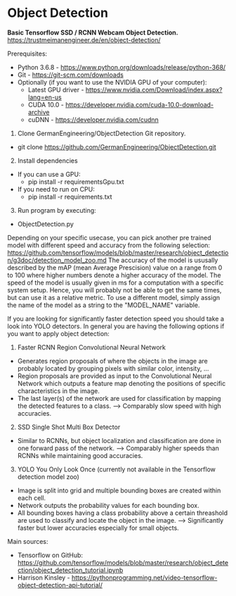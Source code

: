 # Object Detection
**Basic Tensorflow SSD / RCNN Webcam Object Detection.**
https://trustmeimanengineer.de/en/object-detection/

Prerequisites:
* Python 3.6.8 - https://www.python.org/downloads/release/python-368/
* Git - https://git-scm.com/downloads
* Optionally (if you want to use the NVIDIA GPU of your computer):
	* Latest GPU driver - https://www.nvidia.com/Download/index.aspx?lang=en-us
	* CUDA 10.0 - https://developer.nvidia.com/cuda-10.0-download-archive
	* cuDNN - https://developer.nvidia.com/cudnn

1. Clone GermanEngineering/ObjectDetection Git repository.
* git clone https://github.com/GermanEngineering/ObjectDetection.git

2. Install dependencies
* If you can use a GPU:
	* pip install -r requirementsGpu.txt
* If you need to run on CPU:
	* pip install -r requirements.txt
	
3. Run program by executing:
* ObjectDetection.py


Depending on your specific usecase, you can pick another pre trained model with different speed and accuracy from the following selection:
https://github.com/tensorflow/models/blob/master/research/object_detection/g3doc/detection_model_zoo.md
The accuracy of the model is ususally described by the mAP (mean Average Prescision) value on a range from 0 to 100 where higher numbers denote a higher accuracy of the model.
The speed of the model is usually given in ms for a computation with a specific system setup. Hence, you will probably not be able to get the same times, but can use it as a relative metric.
To use a different model, simply assign the name of the model as a string to the "MODEL_NAME" variable.

If you are looking for significantly faster detection speed you should take a look into YOLO detectors.
In general you are having the following options if you want to apply object detection:
1. Faster RCNN
Region Convolutional Neural Network
- Generates region proposals of where the objects in the image are probably located by grouping pixels with similar color, intensity, ...
- Region proposals are provided as input to the Convolutional Neural Network which outputs a feature map denoting the positions of specific characteristics in the image. 
- The last layer(s) of the network are used for classification by mapping the detected features to a class.
--> Comparably slow speed with high accuracies.

2. SSD
Single Shot Multi Box Detector
- Similar to RCNNs, but object localization and classification are done in one forward pass of the network.
--> Comparably higher speeds than RCNNs while maintaining good accuracies.

3. YOLO
You Only Look Once
(currently not available in the Tensorflow detection model zoo)
- Image is split into grid and multiple bounding boxes are created within each cell.
- Network outputs the probability values for each bounding box.
- All bounding boxes having a class probability above a certain threashold are used to classify and locate the object in the image.
--> Significantly faster but lower accuracies especially for small objects.

Main sources:
* Tensorflow on GitHub: https://github.com/tensorflow/models/blob/master/research/object_detection/object_detection_tutorial.ipynb
* Harrison Kinsley - https://pythonprogramming.net/video-tensorflow-object-detection-api-tutorial/


